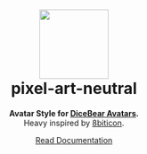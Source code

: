 <h1 align="center"><img src="https://dicebear.com/api/pixel-art-neutral/1.svg?mood=happy" width="124" /> <br />pixel-art-neutral</h1>
<p align="center">
  <strong>Avatar Style for <a href="https://dicebear.com/">DiceBear Avatars</a>.</strong><br />
  Heavy inspired by <a href="https://github.com/matveyco/8biticon">8biticon</a>.
</p>

<p align="center">
  <a href="https://dicebear.com/styles/pixel-art-neutral">
    Read Documentation
  </a>
</p>
